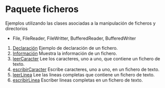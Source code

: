 # Paquete ficheros

Ejemplos utilizando las clases asociadas a la manipulación de ficheros y directorios

- File, FileReader, FileWritter, BufferedReader, BufferedWriter

1. [Declaración](https://github.com/franlu/DAM-AD/blob/master/src/ficheros/declaracion.java)
    Ejemplo de declaración de un fichero.
2. [Información](https://github.com/franlu/DAM-AD/blob/master/src/ficheros/informacion.java)
    Muestra la información de un fichero.
3. [leerCaracter]()
	Lee los caracteres, uno a uno, que contiene un fichero de texto.
3. [escribirCaracter]()
    Escribe caracteres, uno a uno, en un fichero de texto.
3. [leerLinea](https://github.com/franlu/DAM-AD/blob/master/src/ficheros/leerLinea.java)
	Lee las lineas completas que contiene un fichero de texto.
3. [escribirLinea](https://github.com/franlu/DAM-AD/blob/master/src/ficheros/escribirLinea.java)
    Escriber lineas completas en un fichero de texto.